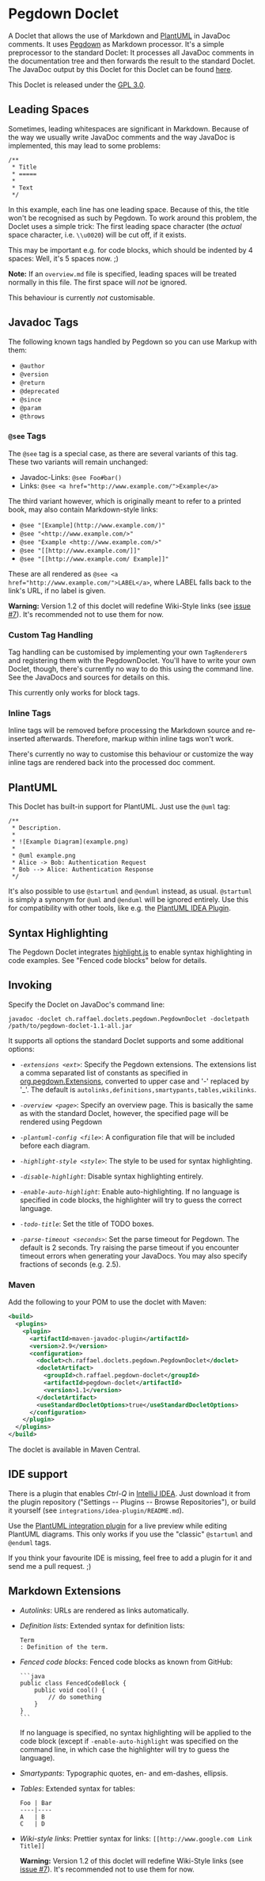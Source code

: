 Pegdown Doclet
==============

A Doclet that allows the use of Markdown and [PlantUML](http://plantuml.sourceforge.net/) in JavaDoc comments. It uses [Pegdown](http://www.pegdown.org/) as Markdown processor. It's a simple preprocessor to the standard Doclet: It processes all JavaDoc comments in the documentation tree and then forwards the result to the standard Doclet. The JavaDoc output by this Doclet for this Doclet can be found [here](http://projects.raffael.ch/pegdown-doclet).

This Doclet is released under the [GPL 3.0](http://www.gnu.org/licenses/gpl-3.0-standalone.html).


Leading Spaces
--------------

Sometimes, leading whitespaces are significant in Markdown. Because of the way we usually write JavaDoc comments and the way JavaDoc is implemented, this may lead to some problems:

```
/**
 * Title
 * =====
 *
 * Text
 */
```

In this example, each line has one leading space. Because of this, the title won't be recognised as such by Pegdown. To work around this problem, the Doclet uses a simple trick: The first leading space character (the *actual* space character, i.e. `\\u0020`) will be cut off, if it exists.

This may be important e.g. for code blocks, which should be indented by 4 spaces: Well, it's 5 spaces now. ;)

**Note:** If an `overview.md` file is specified, leading spaces will be treated normally in this file. The first space will *not* be ignored.

This behaviour is currently *not* customisable.


Javadoc Tags
------------

The following known tags handled by Pegdown so you can use Markup with them:

 *  `@author`
 *  `@version`
 *  `@return`
 *  `@deprecated`
 *  `@since`
 *  `@param`
 *  `@throws`

### `@see` Tags

The `@see` tag is a special case, as there are several variants of this tag. These two variants will remain unchanged:

 *  Javadoc-Links: `@see Foo#bar()`
 *  Links: `@see <a href="http://www.example.com/">Example</a>`

The third variant however, which is originally meant to refer to a printed book, may also contain Markdown-style links:

 *  `@see "[Example](http://www.example.com/)"`
 *  `@see "<http://www.example.com/>"`
 *  `@see "Example <http://www.example.com/>"`
 *  `@see "[[http://www.example.com/]]"`
 *  `@see "[[http://www.example.com/ Example]]"`

These are all rendered as `@see <a href="http://www.example.com/">LABEL</a>`, where LABEL falls back to the link's URL, if no label is given.

**Warning:** Version 1.2 of this doclet will redefine Wiki-Style links (see [issue #7](https://github.com/Abnaxos/pegdown-doclet/issues/7)). It's recommended not to use them for now.

### Custom Tag Handling

Tag handling can be customised by implementing your own `TagRenderer`s and registering them with the PegdownDoclet. You'll have to write your own Doclet, though, there's currently no way to do this using the command line. See the JavaDocs and sources for details on this.

This currently only works for block tags.

### Inline Tags

Inline tags will be removed before processing the Markdown source and re-inserted afterwards. Therefore, markup within inline tags won't work.

There's currently no way to customise this behaviour or customize the way inline tags are rendered back into the processed doc comment.


PlantUML
--------

This Doclet has built-in support for PlantUML. Just use the `@uml` tag:

```
/**
 * Description.
 *
 * ![Example Diagram](example.png)
 *
 * @uml example.png
 * Alice -> Bob: Authentication Request
 * Bob --> Alice: Authentication Response
 */
```

It's also possible to use `@startuml` and `@enduml` instead, as usual. `@startuml` is simply a synonym for `@uml` and `@enduml` will be ignored entirely. Use this for compatibility with other tools, like e.g. the [PlantUML IDEA Plugin](https://github.com/esteinberg/plantuml4idea).


Syntax Highlighting
-------------------

The Pegdown Doclet integrates [highlight.js](http://softwaremaniacs.org/soft/highlight/en/) to enable syntax highlighting in code examples. See "Fenced code blocks" below for details.


Invoking
--------

Specify the Doclet on JavaDoc's command line:

```
javadoc -doclet ch.raffael.doclets.pegdown.PegdownDoclet -docletpath /path/to/pegdown-doclet-1.1-all.jar
```

It supports all options the standard Doclet supports and some additional options:

 *  *`-extensions <ext>`*: Specify the Pegdown extensions. The extensions list a comma separated list of constants as specified in [org.pegdown.Extensions](http://www.decodified.com/pegdown/api/org/pegdown/Extensions.html), converted to upper case and '-' replaced by '_'. The default is `autolinks,definitions,smartypants,tables,wikilinks`.

 *  *`-overview <page>`*: Specify an overview page. This is basically the same as with the standard Doclet, however, the specified page will be rendered using Pegdown

 *  *`-plantuml-config <file>`*: A configuration file that will be included before each diagram.

 *  *`-highlight-style <style>`*: The style to be used for syntax highlighting.

 *  *`-disable-highlight`*: Disable syntax highlighting entirely.

 *  *`-enable-auto-highlight`*: Enable auto-highlighting. If no language is specified in code blocks, the highlighter will try to guess the correct language.

 *  *`-todo-title`*: Set the title of TODO boxes.

 *  *`-parse-timeout <seconds>`*: Set the parse timeout for Pegdown. The default is 2 seconds. Try raising the parse timeout if you encounter timeout errors when generating your JavaDocs. You may also specify fractions of seconds (e.g. 2.5).

### Maven

Add the following to your POM to use the doclet with Maven:

```xml
<build>
  <plugins>
    <plugin>
      <artifactId>maven-javadoc-plugin</artifactId>
      <version>2.9</version>
      <configuration>
        <doclet>ch.raffael.doclets.pegdown.PegdownDoclet</doclet>
        <docletArtifact>
          <groupId>ch.raffael.pegdown-doclet</groupId>
          <artifactId>pegdown-doclet</artifactId>
          <version>1.1</version>
        </docletArtifact>
        <useStandardDocletOptions>true</useStandardDocletOptions>
      </configuration>
    </plugin>
  </plugins>
</build>
```

The doclet is available in Maven Central.


IDE support
-----------

There is a plugin that enables *Ctrl-Q* in [IntelliJ IDEA](http://www.jetbrains.com/idea/). Just download it from the plugin repository ("Settings -- Plugins -- Browse Repositories"), or build it yourself (see `integrations/idea-plugin/README.md`).

Use the [PlantUML integration plugin](http://plugins.jetbrains.com/plugin/7017?pr=idea) for a live preview while editing PlantUML diagrams. This only works if you use the "classic" `@startuml` and `@enduml` tags.

If you think your favourite IDE is missing, feel free to add a plugin for it and send me a pull request. ;)


Markdown Extensions
-------------------

 *  *Autolinks*: URLs are rendered as links automatically.

 *  *Definition lists*: Extended syntax for definition lists:

        Term
        : Definition of the term.

 *  *Fenced code blocks*: Fenced code blocks as known from GitHub:

        ```java
        public class FencedCodeBlock {
            public void cool() {
                // do something
            }
        }
        ```

    If no language is specified, no syntax highlighting will be applied to the code block (except if `-enable-auto-highlight` was specified on the command line, in which case the highlighter will try to guess the language).

 *  *Smartypants*: Typographic quotes, en- and em-dashes, ellipsis.

 *  *Tables*: Extended syntax for tables:

    ```
    Foo | Bar
    ----|----
    A   | B
    C   | D
    ```

 *  *Wiki-style links*: Prettier syntax for links: `[[http://www.google.com Link Title]]`

    **Warning:** Version 1.2 of this doclet will redefine Wiki-Style links (see [issue #7](https://github.com/Abnaxos/pegdown-doclet/issues/7)). It's recommended not to use them for now.
